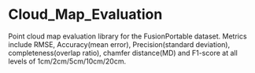 # Cloud_Map_Evaluation
Point cloud map evaluation library  for the FusionPortable dataset.  Metrics include RMSE, Accuracy(mean error), Precision(standard deviation), completeness(overlap ratio), chamfer distance(MD) and F1-score at all levels of 1cm/2cm/5cm/10cm/20cm.
